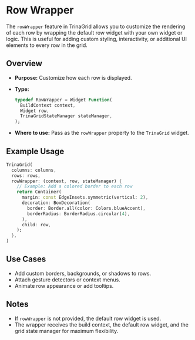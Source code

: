 # Row Wrapper

The `rowWrapper` feature in TrinaGrid allows you to customize the rendering of each row by wrapping the default row widget with your own widget or logic. This is useful for adding custom styling, interactivity, or additional UI elements to every row in the grid.

## Overview

- **Purpose:** Customize how each row is displayed.
- **Type:**

  ```dart
  typedef RowWrapper = Widget Function(
    BuildContext context,
    Widget row,
    TrinaGridStateManager stateManager,
  );
  ```

- **Where to use:** Pass as the `rowWrapper` property to the `TrinaGrid` widget.

## Example Usage

```dart
TrinaGrid(
  columns: columns,
  rows: rows,
  rowWrapper: (context, row, stateManager) {
    // Example: Add a colored border to each row
    return Container(
      margin: const EdgeInsets.symmetric(vertical: 2),
      decoration: BoxDecoration(
        border: Border.all(color: Colors.blueAccent),
        borderRadius: BorderRadius.circular(4),
      ),
      child: row,
    );
  },
)
```

## Use Cases

- Add custom borders, backgrounds, or shadows to rows.
- Attach gesture detectors or context menus.
- Animate row appearance or add tooltips.

## Notes

- If `rowWrapper` is not provided, the default row widget is used.
- The wrapper receives the build context, the default row widget, and the grid state manager for maximum flexibility.
